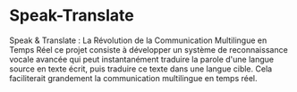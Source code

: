 # Speak-Translate
Speak &amp; Translate : La Révolution de la Communication Multilingue en Temps Réel
ce projet consiste à développer un système de reconnaissance vocale avancée qui peut instantanément traduire la parole d'une langue source en texte écrit, puis traduire ce texte dans une langue cible. Cela faciliterait grandement la communication multilingue en temps réel.
